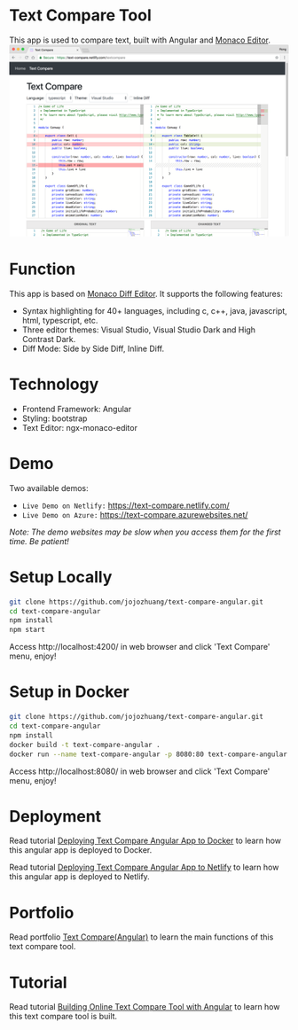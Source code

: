 # Text Compare Tool
This app is used to compare text, built with Angular and [Monaco Editor](https://github.com/Microsoft/monaco-editor).
<kbd>![image](/src/assets/typescript.png)</kbd>

# Function
This app is based on [Monaco Diff Editor](https://microsoft.github.io/monaco-editor/index.html). It supports the following features:
* Syntax highlighting for 40+ languages, including c, c++, java, javascript, html, typescript, etc.
* Three editor themes: Visual Studio, Visual Studio Dark and High Contrast Dark.
* Diff Mode: Side by Side Diff, Inline Diff.

# Technology
* Frontend Framework: Angular
* Styling: bootstrap
* Text Editor: ngx-monaco-editor

# Demo
Two available demos:
* `Live Demo on Netlify:` <a href="https://text-compare.netlify.com/" target="\_blank">https://text-compare.netlify.com/</a>
* `Live Demo on Azure:` <a href="https://text-compare.azurewebsites.net/" target="\_blank">https://text-compare.azurewebsites.net/</a>

*Note: The demo websites may be slow when you access them for the first time. Be patient!*

# Setup Locally
```bash
git clone https://github.com/jojozhuang/text-compare-angular.git
cd text-compare-angular
npm install
npm start
```
Access http://localhost:4200/ in web browser and click 'Text Compare' menu, enjoy!

# Setup in Docker
```bash
git clone https://github.com/jojozhuang/text-compare-angular.git
cd text-compare-angular
npm install
docker build -t text-compare-angular .
docker run --name text-compare-angular -p 8080:80 text-compare-angular
```
Access http://localhost:8080/ in web browser and click 'Text Compare' menu, enjoy!

# Deployment
Read tutorial [Deploying Text Compare Angular App to Docker](https://jojozhuang.github.io/tutorial/angular/deploying-text-compare-angular-app-to-docker/) to learn how this angular app is deployed to Docker.

Read tutorial [Deploying Text Compare Angular App to Netlify](https://jojozhuang.github.io/tutorial/angular/deploying-text-compare-angular-app-to-netlify/) to learn how this angular app is deployed to Netlify.

# Portfolio
Read portfolio [Text Compare(Angular)](https://jojozhuang.github.io/portfolio/text-compare-angular/) to learn the main functions of this text compare tool.

# Tutorial
Read tutorial [Building Online Text Compare Tool with Angular](https://jojozhuang.github.io/tutorial/angular/building-online-text-compare-tool-with-angular/) to learn how this text compare tool is built.
